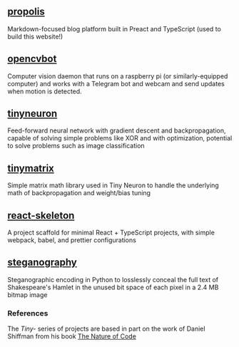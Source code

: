 ## [propolis](https://github.com/tireymorris/propolis)

Markdown-focused blog platform built in Preact and TypeScript (used to build this website!)

## [opencvbot](https://github.com/tireymorris/opencvbot)

Computer vision daemon that runs on a raspberry pi (or similarly-equipped computer) and works with a Telegram bot and webcam and send updates when motion is detected.

## [tinyneuron](https://github.com/tireymorris/tinyneuron)

Feed-forward neural network with gradient descent and backpropagation, capable of solving simple problems like XOR and with optimization, potential to solve problems such as image classification

## [tinymatrix](https://github.com/tireymorris/tinymatrix)

Simple matrix math library used in Tiny Neuron to handle the underlying math of backpropagation and weight/bias tuning

## [react-skeleton](https://github.com/tireymorris/react-skeleton)

A project scaffold for minimal React + TypeScript projects, with simple webpack, babel, and prettier configurations

## [steganography](https://github.com/tireymorris/steganography)

Steganographic encoding in Python to losslessly conceal the full text of Shakespeare's Hamlet in the unused bit space of each pixel in a 2.4 MB bitmap image

### References

The _Tiny-_ series of projects are based in part on the work of Daniel Shiffman from his book
[The Nature of Code](https://natureofcode.com/)
